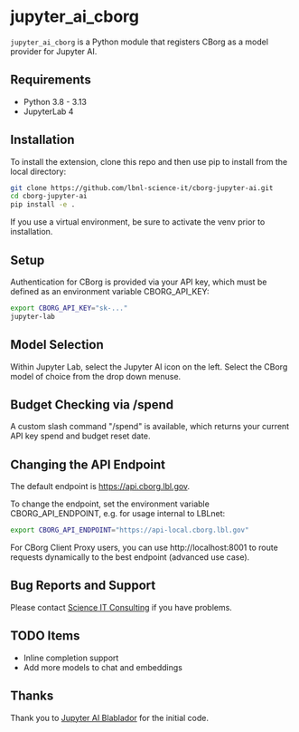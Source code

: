 # jupyter_ai_cborg

`jupyter_ai_cborg` is a Python module that registers CBorg as a model provider for Jupyter AI.

## Requirements

- Python 3.8 - 3.13
- JupyterLab 4

## Installation

To install the extension, clone this repo and then use pip to install from the local directory:

```bash
git clone https://github.com/lbnl-science-it/cborg-jupyter-ai.git
cd cborg-jupyter-ai
pip install -e .
```

If you use a virtual environment, be sure to activate the venv prior to installation.

## Setup

Authentication for CBorg is provided via your API key, which must be defined as an environment variable CBORG_API_KEY:

```bash
export CBORG_API_KEY="sk-..."
jupyter-lab
```

## Model Selection

Within Jupyter Lab, select the Jupyter AI icon on the left. Select the CBorg model of choice from the drop down menuse.

## Budget Checking via /spend

A custom slash command "/spend" is available, which returns your current API key spend and budget reset date.

## Changing the API Endpoint

The default endpoint is https://api.cborg.lbl.gov.

To change the endpoint, set the environment variable CBORG_API_ENDPOINT, e.g. for usage internal to LBLnet:

```bash
export CBORG_API_ENDPOINT="https://api-local.cborg.lbl.gov"
```

For CBorg Client Proxy users, you can use http://localhost:8001 to route requests dynamically to the best endpoint (advanced use case).

## Bug Reports and Support

Please contact [Science IT Consulting](scienceit@lbl.gov) if you have problems.

## TODO Items

- Inline completion support
- Add more models to chat and embeddings 

## Thanks

Thank you to [Jupyter AI Blablador](https://github.com/FZJ-JSC/jupyter-ai-blablador) for the initial code.


